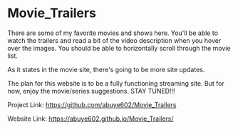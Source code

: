 # Movie_Trailers

There are some of my favorite movies and shows here. You'll be able to watch the trailers and read a bit of the video description when you hover over the images. You should be able to horizontally scroll through the movie list.

As it states in the movie site, there's going to be more site updates.

The plan for this website is to be a fully functioning streaming site. But for now, enjoy the movie/series suggestions. STAY TUNED!!!

Project Link: https://github.com/abuye602/Movie_Trailers

Website Link: https://abuye602.github.io/Movie_Trailers/
